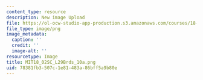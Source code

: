 ```yaml
---
content_type: resource
description: New image Upload
file: https://ol-ocw-studio-app-production.s3.amazonaws.com/courses/18-02sc-multivariable-calculus-fall-2010/78381fb3507c1e81483a86bff5a9b80e_MIT18_02SC_L29Brds_10a.png
file_type: image/png
image_metadata:
  caption: ''
  credit: ''
  image-alt: ''
resourcetype: Image
title: MIT18_02SC_L29Brds_10a.png
uid: 78381fb3-507c-1e81-483a-86bff5a9b80e
---
```

